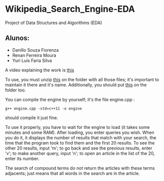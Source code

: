 # Wikipedia_Search_Engine-EDA
Project of Data Structures and Algorithms (EDA)

## Alunos:
* Danillo Souza Fiorenza
* Renan Ferreira Moura
* Yuri Luis Faria Silva

A video explaining the work is [this](https://youtu.be/Oe5BwuJcyUU)

To use, you must unzip [this](https://drive.google.com/open?id=1KO26qevOJV0zXWZuFsWTu5Gd8jL8vuLm) on the folder with all those files; it's important to maintain it there and it's name. Additionally, you should put [this](https://drive.google.com/open?id=1vBAM9ogjZvkheHhHvxF5BqH_JsFg3Oq6) on the folder too.


You can compile the engine by yourself; it's the file engine.cpp :

```
g++ engine.cpp -std=c++11 -o engine
```

should compile it just fine.

To use it properly, you have to wait for the engine to load (it takes some minutes and some RAM).
After loading, you enter queries you wish. When you do it, it displays the number of results that match with your search, the time that the program took to find them and the first 20 results. To see the other 20 results, input 'm'; to go back and see the previous results, enter 'v'; to make another query, input 'n'; to open an article in the list of the 20, enter its number.

The search of compound terms do not return the articles with these terms adjacents; just means that all words in the search are in the article.
